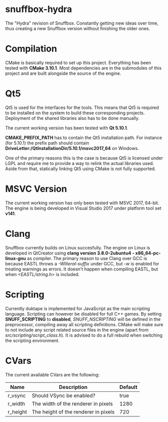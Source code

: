# snuffbox-hydra
The "Hydra" revision of Snuffbox. Constantly getting new ideas over time, thus creating a new Snuffbox version without finishing the older ones.

# Compilation

CMake is basically required to set up this project. Everything has been tested with **CMake 3.10.1**.
Most dependencies are in the submodules of this project and are built alongside the source of the engine.

# Qt5

Qt5 is used for the interfaces for the tools. This means that Qt5 is required to be installed on the system
to build these corresponding projects. Deployment of the shared libraries also has to be done manually.

The current working version has been tested with **Qt 5.10.1**.

**CMAKE_PREFIX_PATH** has to contain the Qt5 installation path. For instance (for 5.10.1)
the prefix path should contain **DriveLetter:/QtInstallationDir/5.10.1/msvc2017_64** on Windows.

One of the primary reasons this is the case is because Qt5 is licensed under LGPL and require me to provide
a way to relink the actual libraries used. Aside from that, statically linking Qt5 using CMake is not fully
supported.

# MSVC Version

The current working version has only been tested with MSVC 2017, 64-bit. The engine is being developed
in Visual Studio 2017 under platform tool set **v141**.

# Clang

Snuffbox currently builds on Linux succesfully. The engine on Linux is developed in QtCreator using
**clang version 3.8.0-2ubuntu4 - x86_64-pc-linux-gnu** as compiler. The primary reason to use Clang
over GCC is because EASTL throws a *-Wliteral-suffix* under GCC, but *-w* is enabled for treating
warnings as errors. It doesn't happen when compiling EASTL, but when *\<EASTL/string.h\>* is included.

# Scripting

Currently duktape is implemented for JavaScript as the main scripting language. Scripting can however be
disabled for full C++ games. By setting **SNUFF_SCRIPTING** to **disabled**, *SNUFF_NSCRIPTING* will be defined
in the preprocessor, compiling away all scripting definitions. CMake will make sure to not include any script
related source files in the engine (apart from *src/scripting/script_class.h*). It is advised to do a full rebuild
when switching the scripting environment.

# CVars

The current available CVars are the following:

|Name     |Description                           |Default    |
|---------|--------------------------------------|-----------|
|r_vsync  |Should VSync be enabled?              |true       |
|r_width  |The width of the renderer in pixels   |1280       |
|r_height |The height of the renderer in pixels  |720        |
